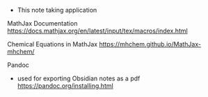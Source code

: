 - This note taking application

MathJax Documentation
https://docs.mathjax.org/en/latest/input/tex/macros/index.html

Chemical Equations in MathJax
https://mhchem.github.io/MathJax-mhchem/

Pandoc
- used for exporting Obsidian notes as a pdf
https://pandoc.org/installing.html


